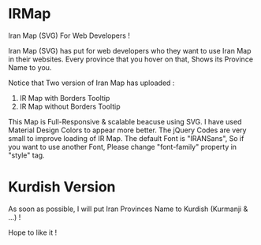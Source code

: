 # IRMap
Iran Map (SVG) For Web Developers !

Iran Map (SVG) has put for web developers who they want to use Iran Map in their websites. Every province that you hover on that, Shows its Province Name to you.

Notice that Two version of Iran Map has uploaded :

1. IR Map with Borders Tooltip
2. IR Map without Borders Tooltip

This Map is Full-Responsive & scalable beacuse using SVG.
I have used Material Design Colors to appear more better. The jQuery Codes are very small to improve loading of IR Map.
The default Font is "IRANSans", So if you want to use another Font, Please change "font-family" property in "style" tag.

# Kurdish Version
As soon as possible, I will put Iran Provinces Name to Kurdish (Kurmanji & ...) !

Hope to like it !

